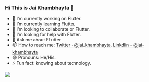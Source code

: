### Hi This is Jai Khambhayta 👋



- 🔭 I’m currently working on Flutter.
- 🌱 I’m currently learning Flutter.
- 👯 I’m looking to collaborate on Flutter.
- 🤔 I’m looking for help with Flutter.
- 💬 Ask me about FLutter.
- 📫 How to reach me: [Twitter - @jai_khambhayta](https://twitter.com/jai_khambhayta), [Linkdlin - @jai-khambhayta](https://in.linkedin.com/in/jai-khambhayta-9b88b256)
- 😄 Pronouns: He/His. 
- ⚡ Fun fact: knowing about technology.


<img src="https://github-readme-stats.vercel.app/api?username=khambhaytajaydip&show_icons=true&title_color=fff&icon_color=79ff97&text_color=9f9f9f&bg_color=151515">
